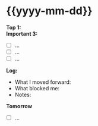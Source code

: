 # {{yyyy-mm-dd}}
**Top 1:**  
**Important 3:**  
- [ ] …
- [ ] …
- [ ] …

**Log:**
- What I moved forward:
- What blocked me:
- Notes:

**Tomorrow**
- [ ] …
